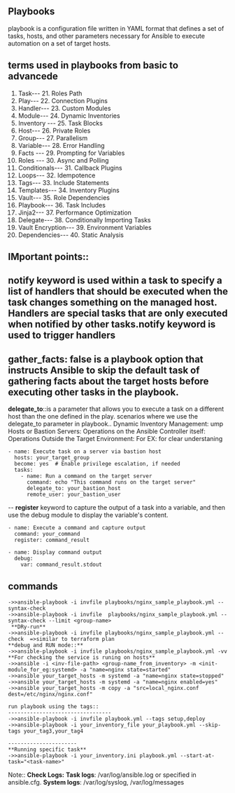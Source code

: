 Playbooks
-----------
playbook is a configuration file written in YAML format that defines a set of tasks, hosts, and other parameters necessary for Ansible to execute automation on a set of target hosts.

terms used in playbooks from basic to advancede
----------------------------------------------------
1. Task---                         21. Roles Path
2. Play---                         22. Connection Plugins
3. Handler---                      23. Custom Modules
4. Module---                       24. Dynamic Inventories
5. Inventory ---                   25. Task Blocks
6. Host---                         26. Private Roles
7. Group---                        27. Parallelism
8. Variable---                     28. Error Handling
9. Facts ---                       29. Prompting for Variables
10. Roles ---                      30. Async and Polling
11. Conditionals---                31. Callback Plugins
12. Loops---                       32. Idempotence
13. Tags---                        33. Include Statements
14. Templates---                   34. Inventory Plugins
15. Vault---                       35. Role Dependencies
16. Playbook---                    36. Task Includes
17. Jinja2---                      37. Performance Optimization
18. Delegate---                    38. Conditionally Importing Tasks
19. Vault Encryption---            39. Environment Variables
20. Dependencies---                40. Static Analysis

IMportant points::
--
**notify** keyword is used within a task to specify a list of handlers that should be
executed when the task changes something on the managed host. Handlers are special tasks
that are only executed when notified by other tasks.notify keyword is used to trigger handlers
--
**gather_facts**: false is a playbook option that instructs
 Ansible to skip the default task of gathering facts about the
 target hosts before executing other tasks in the playbook.
--
**delegate_to**::is a parameter that allows you to execute a task on a different host than the one defined in the play. 
scenarios where we use the delegate_to parameter in playbook..
Dynamic Inventory Management:
ump Hosts or Bastion Servers:
Operations on the Ansible Controller itself:
Operations Outside the Target Environment:
For EX: for clear understaning
```
- name: Execute task on a server via bastion host
  hosts: your_target_group
  become: yes  # Enable privilege escalation, if needed
  tasks:
    - name: Run a command on the target server
      command: echo "This command runs on the target server"
      delegate_to: your_bastion_host
      remote_user: your_bastion_user
```
--
**register** keyword to capture the output of a task into a variable, and then use the debug module to display the variable's content.
```
- name: Execute a command and capture output
  command: your_command
  register: command_result

- name: Display command output
  debug:
    var: command_result.stdout

```




**commands**
--
```
->>ansible-playbook -i invfile playbooks/nginx_sample_playbook.yml --syntax-check
->>ansible-playbook -i invfile  playbooks/nginx_sample_playbook.yml --syntax-check --limit <group-name>
 **DRy-run**
->>ansible-playbook -i invfile playbooks/nginx_sample_playbook.yml --check  =>similar to terraform plan
**debug and RUN mode::**
->>ansible-playbook -i invfile playbooks/nginx_sample_playbook.yml -vv
**For checking the service is runing on hosts**
->>ansible -i <inv-file-path> <group-name_from_inventory> -m <init-module_for_eg:systemd> -a "name=nginx state=started"
->>ansible your_target_hosts -m systemd -a "name=nginx state=stopped" 
->>ansible your_target_hosts -m systemd -a "name=nginx enabled=yes" 
->>ansible your_target_hosts -m copy -a "src=local_nginx.conf dest=/etc/nginx/nginx.conf" 

run playbook using the tags::
---------------------------------
->>ansible-playbook -i invfile playbook.yml --tags setup,deploy
->>ansible-playbook -i your_inventory_file your_playbook.yml --skip-tags your_tag3,your_tag4

----------------------
**Running specific task**
->>ansible-playbook -i your_inventory.ini playbook.yml --start-at-task="<task-name>"
```



Note::
**Check Logs:**
**Task logs**: /var/log/ansible.log or specified in ansible.cfg.
**System logs**: /var/log/syslog, /var/log/messages

